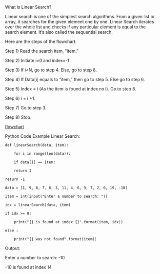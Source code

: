 What is Linear Search?

Linear search is one of the simplest search algorithms. From a given list or array, it searches for the given element one by one. Linear Search iterates over the whole list and checks if any particular element is equal to the search element. It’s also called the sequential search.

Here are the steps of the flowchart:

Step 1) Read the search item, “item.”

Step 2) Initiate i=0 and index=-1

Step 3) If i<N, go to step 4. Else, go to step 8.

Step 4) If Data[i] equals to “item,” then go to step 5. Else go to step 6.

Step 5) Index = i (As the item is found at index no i). Go to step 8.

Step 6) i = i +1.

Step 7) Go to step 3.

Step 8) Stop.

[flowchart](https://github.com/user-attachments/assets/30c167bf-5071-4c9d-9f71-fb3f541b3182)


Python Code Example Linear Search:

    def linearSearch(data, item):
    
        for i in range(len(data)):
    
        if data[i] == item:
    
        return I

    return -1

    data = [1, 9, 8, 7, 6, 3, 11, 4, 6, 9, 7, 2, 0, 19, -10]

    item = int(input("Enter a number to search: "))

    idx = linearSearch(data, item)

    if idx >= 0:

        print("{} is found at index {}".format(item, idx))

    else :

        print("{} was not found".format(item))


Output:

Enter a number to search: -10

-10 is found at index 14
